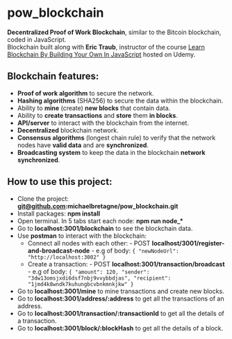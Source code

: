 # pow_blockchain

**Decentralized Proof of Work Blockchain**, similar to the Bitcoin blockchain, coded in JavaScript.<br />
Blockchain built along with **Eric Traub**, instructor of the course [Learn Blockchain By Building Your Own In JavaScript](https://www.udemy.com/build-a-blockchain-in-javascript/learn/v4/overview) hosted on Udemy.

## Blockchain features:

- **Proof of work algorithm** to secure the network.
- **Hashing algorithms** (SHA256) to secure the data within the blockchain.
- Ability to **mine** (create) **new blocks** that contain data.
- Ability to **create transactions** and **store** them **in blocks**.
- **API/server** to interact with the blockchain from the internet.
- **Decentralized** blockchain network.
- **Consensus algorithms** (longest chain rule) to verify that the network nodes have **valid data** and are **synchronized**.
- **Broadcasting system** to keep the data in the blockchain **network synchronized**.

## How to use this project:

- Clone the project: **git@github.com:michaelbretagne/pow_blockchain.git**
- Install packages: **npm install**
- Open terminal. In 5 tabs start each node: **npm run node\_\***
- Go to **localhost:3001/blockchain** to see the blockchain data.
- Use **postman** to interact with the blockchain:
  - Connect all nodes with each other: 
         - POST **localhost/3001/register-and-broadcast-node**
          - e.g of body: `{ "newNodeUrl": "http://localhost:3002" }`
  - Create a transaction: 
         - POST **localhost:3001/transaction/broadcast**
          - e.g of body: `{ "amount": 120, "sender": "3dw13omsjxdi6dsf7nbj9vvybbdjas", "recipient": "1jmd4k8wndk7kuhungbcvbnkmnkjkw" }`
- Go to **localhost:3001/mine** to mine transactions and create new blocks.
- Go to **localhost:3001/address/:address** to get all the transactions of an address.
- Go to **localhost:3001/transaction/:transactionId** to get all the details of a transaction.
- Go to **localhost:3001/block/:blockHash** to get all the details of a block.
